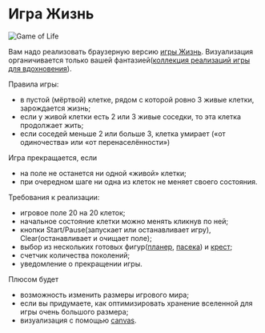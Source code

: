 # Игра Жизнь

![Game of Life](http://www.diga.me.uk/LifeAnimation.gif)

Вам надо реализовать браузерную версию [игры Жизнь](https://ru.wikipedia.org/wiki/%D0%96%D0%B8%D0%B7%D0%BD%D1%8C_%28%D0%B8%D0%B3%D1%80%D0%B0%29). Визуализация органичивается только вашей фантазией([коллекция реализаций игры для вдохновения](http://codepen.io/collection/BHedk/)).

Правила игры:
- в пустой (мёртвой) клетке, рядом с которой ровно 3 живые клетки, зарождается жизнь;
- если у живой клетки есть 2 или 3 живые соседки, то эта клетка продолжает жить;
- если соседей меньше 2 или больше 3, клетка умирает («от одиночества» или «от перенаселённости»)

Игра прекращается, если
- на поле не останется ни одной «живой» клетки;
- при очередном шаге ни одна из клеток не меняет своего состояния.

Требования к реализации:
- игровое поле 20 на 20 клеток;
- начальное состояние клетки можно менять кликнув по ней;
- кнопки Start/Pause(запускает или останавливает игру), Clear(останавливает и очищает поле);
- выбор из нескольких готовых фигур([планер](https://ru.wikipedia.org/wiki/%D0%9F%D0%BB%D0%B0%D0%BD%D0%B5%D1%80_(%D0%BA%D0%BE%D0%BD%D1%84%D0%B8%D0%B3%D1%83%D1%80%D0%B0%D1%86%D0%B8%D1%8F_%D0%BA%D0%BB%D0%B5%D1%82%D0%BE%D1%87%D0%BD%D0%BE%D0%B3%D0%BE_%D0%B0%D0%B2%D1%82%D0%BE%D0%BC%D0%B0%D1%82%D0%B0)), [пасека](https://upload.wikimedia.org/wikipedia/commons/b/bf/Conways_game_of_life_honey_farm.png)) и [крест](https://ru.wikipedia.org/wiki/%D0%9E%D1%81%D1%86%D0%B8%D0%BB%D0%BB%D1%8F%D1%82%D0%BE%D1%80_(%D0%BA%D0%BE%D0%BD%D1%84%D0%B8%D0%B3%D1%83%D1%80%D0%B0%D1%86%D0%B8%D1%8F_%D0%BA%D0%BB%D0%B5%D1%82%D0%BE%D1%87%D0%BD%D0%BE%D0%B3%D0%BE_%D0%B0%D0%B2%D1%82%D0%BE%D0%BC%D0%B0%D1%82%D0%B0));
- счетчик количества поколений;
- уведомление о прекращении игры.

Плюсом будет
- возможность изменить размеры игрового мира;
- если вы придумаете, как оптимизировать хранение вселенной для игры очень большого размера;
- визуализация с помощью [canvas](https://habrahabr.ru/post/111308/).
